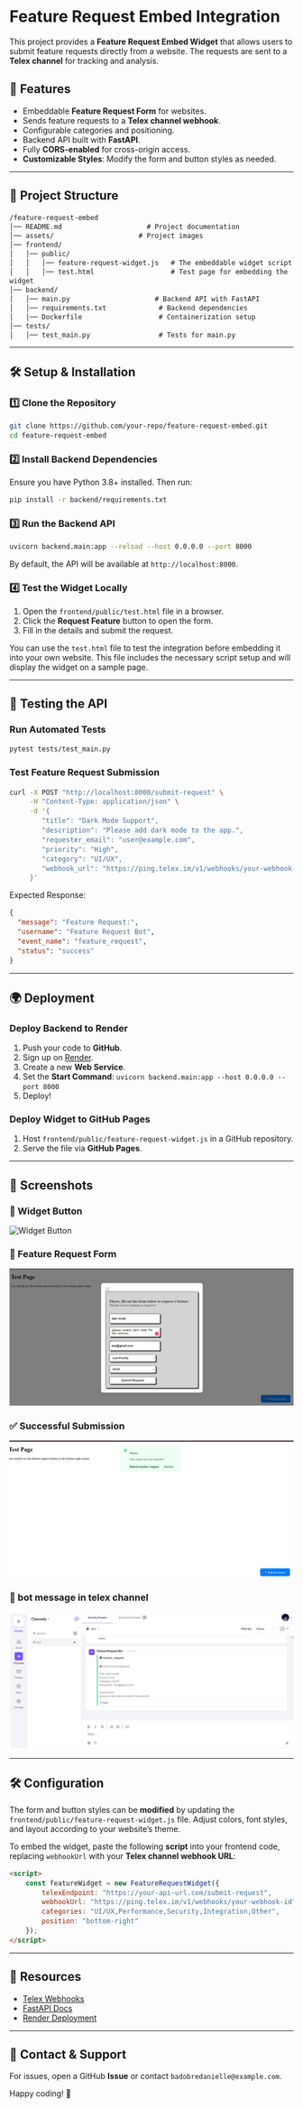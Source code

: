 # Feature Request Embed Integration

This project provides a **Feature Request Embed Widget** that allows users to submit feature requests directly from a website. The requests are sent to a **Telex channel** for tracking and analysis.

## 🚀 Features
- Embeddable **Feature Request Form** for websites.
- Sends feature requests to a **Telex channel webhook**.
- Configurable categories and positioning.
- Backend API built with **FastAPI**.
- Fully **CORS-enabled** for cross-origin access.
- **Customizable Styles**: Modify the form and button styles as needed.

---

## 📂 Project Structure
```
/feature-request-embed
│── README.md                     # Project documentation
│── assets/                     # Project images
│── frontend/
│   │── public/
│   │   │── feature-request-widget.js   # The embeddable widget script
│   │   │── test.html                   # Test page for embedding the widget
│── backend/
│   │── main.py                     # Backend API with FastAPI
│   │── requirements.txt             # Backend dependencies
│   │── Dockerfile                   # Containerization setup
│── tests/
│   │── test_main.py                 # Tests for main.py
```

---

## 🛠 Setup & Installation

### 1️⃣ Clone the Repository
```bash
git clone https://github.com/your-repo/feature-request-embed.git
cd feature-request-embed
```

### 2️⃣ Install Backend Dependencies
Ensure you have Python 3.8+ installed. Then run:
```bash
pip install -r backend/requirements.txt
```

### 3️⃣ Run the Backend API
```bash
uvicorn backend.main:app --reload --host 0.0.0.0 --port 8000
```
By default, the API will be available at `http://localhost:8000`.

### 4️⃣ Test the Widget Locally
1. Open the `frontend/public/test.html` file in a browser.
2. Click the **Request Feature** button to open the form.
3. Fill in the details and submit the request.

You can use the `test.html` file to test the integration before embedding it into your own website. This file includes the necessary script setup and will display the widget on a sample page.

---

## 🧪 Testing the API

### Run Automated Tests
```bash
pytest tests/test_main.py
```

### Test Feature Request Submission
```bash
curl -X POST "http://localhost:8000/submit-request" \
     -H "Content-Type: application/json" \
     -d '{
        "title": "Dark Mode Support",
        "description": "Please add dark mode to the app.",
        "requester_email": "user@example.com",
        "priority": "High",
        "category": "UI/UX",
        "webhook_url": "https://ping.telex.im/v1/webhooks/your-webhook-id"
     }'
```
Expected Response:
```json
{
  "message": "Feature Request:",
  "username": "Feature Request Bot",
  "event_name": "feature_request",
  "status": "success"
}
```

---

## 🌍 Deployment

### Deploy Backend to Render
1. Push your code to **GitHub**.
2. Sign up on [Render](https://render.com/).
3. Create a new **Web Service**.
4. Set the **Start Command**: `uvicorn backend.main:app --host 0.0.0.0 --port 8000`
5. Deploy!

### Deploy Widget to GitHub Pages
1. Host `frontend/public/feature-request-widget.js` in a GitHub repository.
2. Serve the file via **GitHub Pages**.

---

## 📸 Screenshots
### 🎯 Widget Button
![Widget Button]()

### 📝 Feature Request Form
![Feature Form](https://raw.githubusercontent.com/telexintegrations/Feature-requests-embed/refs/heads/main/assets/form1.png)

### ✅ Successful Submission
![Success Message](https://raw.githubusercontent.com/telexintegrations/Feature-requests-embed/refs/heads/main/assets/successmessage.png)

### 🤖 bot message in telex channel
![Bot Message](https://raw.githubusercontent.com/telexintegrations/Feature-requests-embed/refs/heads/main/assets/message%20in%20channel.png)


---

## 🛠 Configuration

The form and button styles can be **modified** by updating the `frontend/public/feature-request-widget.js` file. Adjust colors, font styles, and layout according to your website’s theme.

To embed the widget, paste the following **script** into your frontend code, replacing `webhookUrl` with your **Telex channel webhook URL**:
```html
<script>
    const featureWidget = new FeatureRequestWidget({
        telexEndpoint: "https://your-api-url.com/submit-request",
        webhookUrl: "https://ping.telex.im/v1/webhooks/your-webhook-id",
        categories: "UI/UX,Performance,Security,Integration,Other",
        position: "bottom-right"
    });
</script>
```

---

## 🔗 Resources
- [Telex Webhooks](https://docs.telex.im/docs/intro)
- [FastAPI Docs](https://fastapi.tiangolo.com/)
- [Render Deployment](https://render.com/docs/deploy-fastapi)


---

## 📩 Contact & Support
For issues, open a GitHub **Issue** or contact `badobredanielle@example.com`.

Happy coding! 🚀
